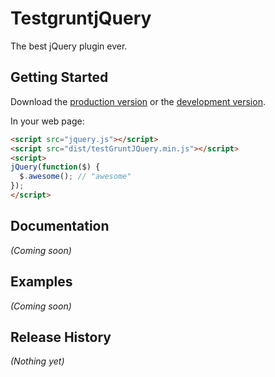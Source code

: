 # TestgruntjQuery

The best jQuery plugin ever.

## Getting Started
Download the [production version][min] or the [development version][max].

[min]: https://raw.github.com/zartu/Grunt/master/dist/testGruntJQuery.min.js
[max]: https://raw.github.com/zartu/Grunt/master/dist/testGruntJQuery.js

In your web page:

```html
<script src="jquery.js"></script>
<script src="dist/testGruntJQuery.min.js"></script>
<script>
jQuery(function($) {
  $.awesome(); // "awesome"
});
</script>
```

## Documentation
_(Coming soon)_

## Examples
_(Coming soon)_

## Release History
_(Nothing yet)_
